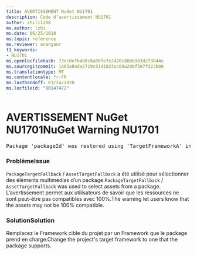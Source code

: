 ```yaml
---
title: AVERTISSEMENT NuGet NU1701
description: Code d’avertissement NU1701
author: zhili1208
ms.author: lzhi
ms.date: 06/25/2018
ms.topic: reference
ms.reviewer: anangaur
f1_keywords:
- NU1701
ms.openlocfilehash: 73ec0efb4d0c8a00fe7e2420c808b903d2f3b44e
ms.sourcegitcommit: 1a63a84da2719c8141823ac89a20bf507fd22b00
ms.translationtype: MT
ms.contentlocale: fr-FR
ms.lasthandoff: 03/24/2020
ms.locfileid: "80147472"
---
```

# <a name="nuget-warning-nu1701"></a><span data-ttu-id="44928-103">AVERTISSEMENT NuGet NU1701</span><span class="sxs-lookup"><span data-stu-id="44928-103">NuGet Warning NU1701</span></span>

<pre>Package 'packageId' was restored using 'TargetFrameworkA' instead the project target framework 'TargetFrameworkB'. This package may not be fully compatible with your project.</pre>

### <a name="issue"></a><span data-ttu-id="44928-104">Problème</span><span class="sxs-lookup"><span data-stu-id="44928-104">Issue</span></span>
<span data-ttu-id="44928-105">`PackageTargetFallback` / `AssetTargetFallback` a été utilisé pour sélectionner des éléments multimédias d’un package.</span><span class="sxs-lookup"><span data-stu-id="44928-105">`PackageTargetFallback` / `AssetTargetFallback` was used to select assets from a package.</span></span> <span data-ttu-id="44928-106">L’avertissement permet aux utilisateurs de savoir que les ressources ne sont peut-être pas compatibles avec 100%.</span><span class="sxs-lookup"><span data-stu-id="44928-106">The warning let users know that the assets may not be 100% compatible.</span></span>

### <a name="solution"></a><span data-ttu-id="44928-107">Solution</span><span class="sxs-lookup"><span data-stu-id="44928-107">Solution</span></span>
<span data-ttu-id="44928-108">Remplacez le Framework cible du projet par un Framework que le package prend en charge.</span><span class="sxs-lookup"><span data-stu-id="44928-108">Change the project's target framework to one that the package supports.</span></span>
